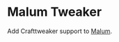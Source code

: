 # Malum Tweaker
Add Crafttweaker support to [Malum](https://www.curseforge.com/minecraft/mc-mods/malum).
